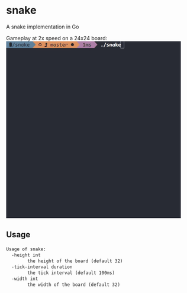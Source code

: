 # snake
A snake implementation in Go

Gameplay at 2x speed on a 24x24 board:<br>
![screencast](screencast.gif)

## Usage
```
Usage of snake:
  -height int
    	the height of the board (default 32)
  -tick-interval duration
    	the tick interval (default 100ms)
  -width int
    	the width of the board (default 32)
```
